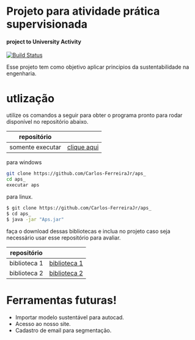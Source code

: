 # Projeto para atividade prática supervisionada 
#### project to University Activity 


[![Build Status](https://travis-ci.org/joemccann/dillinger.svg?branch=master)]()

Esse projeto tem como objetivo aplicar principios da sustentabilidade na engenharia. 

# utlização

utilize os comandos a seguir para obter o programa pronto para rodar disponível  no repositório abaixo.

| repositório |  |
| ------ | ------ |
|somente executar | [clique aqui] |

 
para windows 
```sh
git clone https://github.com/Carlos-FerreiraJr/aps_
cd aps_ 
executar aps
```

para linux. 
```sh
$ git clone https://github.com/Carlos-FerreiraJr/aps_
$ cd aps_
$ java -jar "Aps.jar"
```
faça o download dessas bibliotecas e inclua no projeto caso seja necessário usar esse repositório para avaliar. 

| repositório |  |
| ------ | ------ |
|biblioteca 1 | [biblioteca 1] |
|biblioteca 2| [biblioteca 2] |


# Ferramentas futuras!
  - Importar modelo sustentável para autocad.
  - Acesso ao nosso site.
  - Cadastro de email para segmentação.


 [clique aqui]: <https://github.com/Carlos-FerreiraJr/aps_>
 [biblioteca 1]:<https://github.com/k33ptoo/KGradientPanel>
 [biblioteca 2]:<https://github.com/k33ptoo/KControls>
 
 

